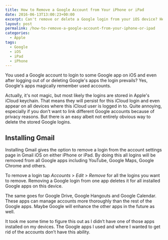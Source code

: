 ```yaml
---
title: How to Remove a Google Account from Your iPhone or iPad
date: 2016-06-13T13:00:23+00:00
excerpt: Can't remove or delete a Google login from your iOS device? Here's how to easily do it.
layout: post
permalink: /how-to-remove-a-google-account-from-your-iphone-or-ipad
categories:
  - Apple
tags:
  - Google
  - iOS
  - iPad
  - iPhone
---
```

You used a Google account to login to some Google app on iOS and even after logging out of or deleting Google's apps the login prevails? Yes, Google's apps magically remember used accounts.

Actually, it's not magic, but most likely the logins are stored in Apple's iCloud keychain. That means they will persist for this iCloud login and even appear on all devices where this iCloud user is logged in to. Quite annoying, especially if you don’t want to link different Google accounts because of privacy reasons. But there is an easy albeit not entirely obvious way to delete the stored Google logins.

## Installing Gmail

Installing Gmail gives the option to remove a login from the account settings page in Gmail iOS on either iPhone or iPad. By doing this all logins will be removed from all Google apps including YouTube, Google Maps, Google Chrome and others.

To remove a login tap _Accounts_ > _Edit_ > _Remove_ for all the logins you want to remove. Removing a Google login from one app deletes it for all installed Google apps on this device.

The same goes for Google Drive, Google Hangouts and Google Calendar. These apps can manage accounts more thoroughly than the rest of the Google apps. Maybe Google will enhance the other apps in the future as well.

It took me some time to figure this out as I didn’t have one of those apps installed on my devices. The Google apps I used and where I wanted to get rid of the accounts don’t have this ability.